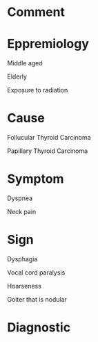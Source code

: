 # Comment

# Eppremiology

Middle aged

Elderly

Exposure to radiation

# Cause

Follucular Thyroid Carcinoma

Papillary Thyroid Carcinoma

# Symptom

Dyspnea

Neck pain

# Sign

Dysphagia

Vocal cord paralysis

Hoarseness

Goiter that is nodular

# Diagnostic

